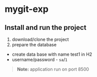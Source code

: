 # mygit-exp

## Install and run the project 
1. download/clone the project 
2. prepare the database
  * create data base with name test1 in H2
  * username/password - `sa`/`1`
  
> **Note:** application run on port 8500



